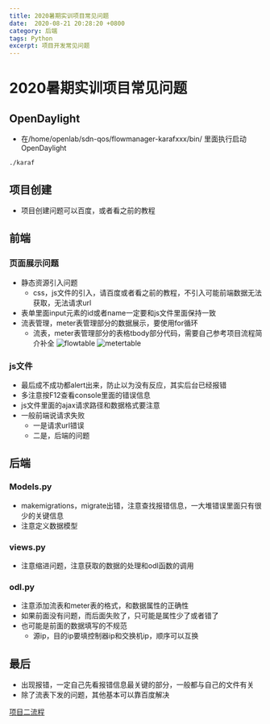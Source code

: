 ```yaml
---
title: 2020暑期实训项目常见问题
date:  2020-08-21 20:28:20 +0800
category: 后端
tags: Python
excerpt: 项目开发常见问题
---
```


# 2020暑期实训项目常见问题

## OpenDaylight

+ 在/home/openlab/sdn-qos/flowmanager-karafxxx/bin/ 里面执行启动OpenDaylight

```shell
./karaf
```

## 项目创建

+ 项目创建问题可以百度，或者看之前的教程

## 前端

### 页面展示问题

+ 静态资源引入问题
    + css，js文件的引入，请百度或者看之前的教程，不引入可能前端数据无法获取，无法请求url
+ 表单里面input元素的id或者name一定要和js文件里面保持一致
+ 流表管理，meter表管理部分的数据展示，要使用for循环
    + 流表，meter表管理部分的表格tbody部分代码，需要自己参考项目流程简介补全
    ![flowtable](https://s1.ax1x.com/2020/08/21/dN0zIe.png)
    ![metertable](https://s1.ax1x.com/2020/08/21/dN0xaD.png)

### js文件

+ 最后成不成功都alert出来，防止以为没有反应，其实后台已经报错
+ 多注意按F12查看console里面的错误信息
+ js文件里面的ajax请求路径和数据格式要注意
+ 一般前端说请求失败
    + 一是请求url错误
    + 二是，后端的问题

## 后端

### Models.py

+ makemigrations，migrate出错，注意查找报错信息，一大堆错误里面只有很少的关键信息
+ 注意定义数据模型

### views.py

+ 注意缩进问题，注意获取的数据的处理和odl函数的调用

### odl.py

+ 注意添加流表和meter表的格式，和数据属性的正确性
+ 如果前面没有问题，而后面失败了，只可能是属性少了或者错了
+ 也可能是前面的数据填写的不规范
    + 源ip，目的ip要填控制器ip和交换机ip，顺序可以互换

## 最后

+ 出现报错，一定自己先看报错信息最关键的部分，一般都与自己的文件有关
+ 除了流表下发的问题，其他基本可以靠百度解决

[项目二流程](https://lijinpengt.github.io/后端/2020/08/19/summer-internship-project-two.html)

